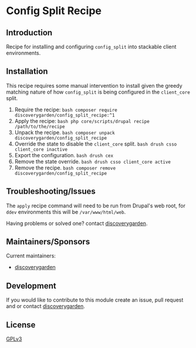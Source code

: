 # Config Split Recipe

## Introduction

Recipe for installing and configuring `config_split` into stackable client
environments.

## Installation

This recipe requires some manual intervention to install given the greedy
matching nature of how `config_split` is being configured in the `client_core`
split.

1. Require the recipe:
   ```bash composer require discoverygarden/config_split_recipe:^1```
1. Apply the recipe:
   ```bash php core/scripts/drupal recipe /path/to/the/recipe```
1. Unpack the recipe.
   ```bash composer unpack discoverygarden/config_split_recipe```
1. Override the state to disable the `client_core` split.
   ```bash drush csso client_core inactive```
1. Export the configuration.
   ```bash drush cex```
1. Remove the state override.
   ```bash drush csso client_core active```
1. Remove the recipe.
  ```bash composer remove discoverygarden/config_split_recipe```

## Troubleshooting/Issues

The `apply` recipe command will need to be run from Drupal's web root, for
`ddev` environments this will be `/var/www/html/web`.

Having problems or solved one? contact
[discoverygarden](http://support.discoverygarden.ca).

## Maintainers/Sponsors

Current maintainers:

* [discoverygarden](http://www.discoverygarden.ca)

## Development

If you would like to contribute to this module create an issue, pull request
and or contact
[discoverygarden](http://support.discoverygarden.ca).

## License

[GPLv3](http://www.gnu.org/licenses/gpl-3.0.txt)
